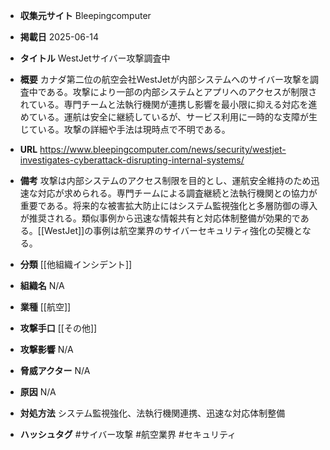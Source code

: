 - **収集元サイト**
Bleepingcomputer

- **掲載日**
2025-06-14

- **タイトル**
WestJetサイバー攻撃調査中

- **概要**
カナダ第二位の航空会社WestJetが内部システムへのサイバー攻撃を調査中である。攻撃により一部の内部システムとアプリへのアクセスが制限されている。専門チームと法執行機関が連携し影響を最小限に抑える対応を進めている。運航は安全に継続しているが、サービス利用に一時的な支障が生じている。攻撃の詳細や手法は現時点で不明である。

- **URL**
https://www.bleepingcomputer.com/news/security/westjet-investigates-cyberattack-disrupting-internal-systems/

- **備考**
攻撃は内部システムのアクセス制限を目的とし、運航安全維持のため迅速な対応が求められる。専門チームによる調査継続と法執行機関との協力が重要である。将来的な被害拡大防止にはシステム監視強化と多層防御の導入が推奨される。類似事例から迅速な情報共有と対応体制整備が効果的である。[[WestJet]]の事例は航空業界のサイバーセキュリティ強化の契機となる。

- **分類**
[[他組織インシデント]]

- **組織名**
N/A

- **業種**
[[航空]]

- **攻撃手口**
[[その他]]

- **攻撃影響**
N/A

- **脅威アクター**
N/A

- **原因**
N/A

- **対処方法**
システム監視強化、法執行機関連携、迅速な対応体制整備

- **ハッシュタグ**
#サイバー攻撃 #航空業界 #セキュリティ
